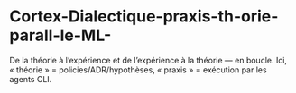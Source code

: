 # Cortex-Dialectique-praxis-th-orie-parall-le-ML-
De la théorie à l’expérience et de l’expérience à la théorie — en boucle. Ici, « théorie » = policies/ADR/hypothèses, « praxis » = exécution par les agents CLI.
